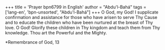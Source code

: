 +++
title = 'Prayer bpn6799 in English'
author = "Abdu'l-Bahá"
tags = ['lang-en', 'bpn-unsorted', "Abdu'l-Bahá"]
+++
O God, my God! I supplicate confirmation and assistance for those who have arisen to serve Thy Cause and to educate the children who have been nurtured at the breast of Thy love. O God! Glorify these children in Thy kingdom and teach them from Thy knowledge. Thou art the Powerful and the Mighty.


*Remembrance of God, 13
